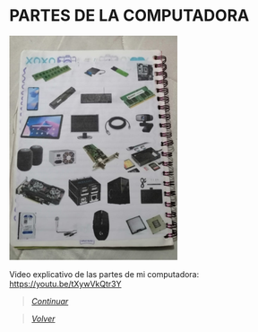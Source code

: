 # PARTES DE LA COMPUTADORA

<img src="https://github.com/naomihuesca/Informatica/blob/main/Imagenes/WhatsApp%20Image%202023-09-22%20at%2023.47.00%20(3).jpeg" height="400">

Video explicativo de las partes de mi computadora: https://youtu.be/tXywVkQtr3Y

> [*Continuar*](Tarea1.4.md)

> [*Volver*](Tarea1.2.md) 
